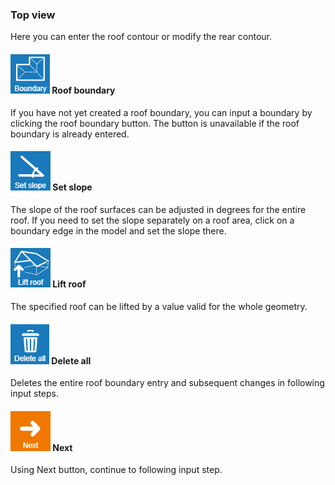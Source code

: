 
### Top view
Here you can enter the roof contour or modify the rear contour.

#### ![roofBoundaryIcon](img/roofBoundaryIcon-en.png) Roof boundary
If you have not yet created a roof boundary, you can input a boundary by clicking the roof boundary button. The button is unavailable if the roof boundary is already entered.

#### ![setSlopeIcon](img/setSlopeIcon-en.png) Set slope
The slope of the roof surfaces can be adjusted in degrees for the entire roof. If you need to set the slope separately on a roof area, click on a boundary edge in the model and set the slope there.

#### ![roofLiftToolIcon](img/roofLiftToolIcon-en.png) Lift roof
The specified roof can be lifted by a value valid for the whole geometry.

#### ![deleteAllIcon](img/deleteAllIcon-en.png) Delete all
Deletes the entire roof boundary entry and subsequent changes in following input steps.

#### ![naviNextIcon](img/nextIcon-en.png) Next 
Using Next button, continue to following input step.


